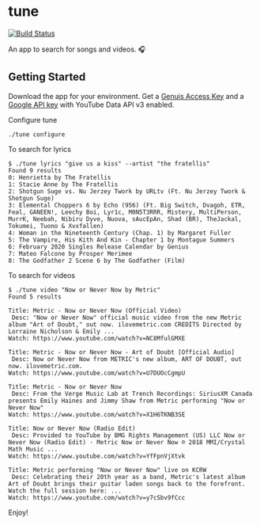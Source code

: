 # tune 

[![Build Status](https://travis-ci.com/wildpumpkin/tune.svg?branch=master)](https://travis-ci.com/wildpumpkin/tune)

An app to search for songs and videos. 🎧 

## Getting Started

Download the app for your environment. Get a [Genuis Access Key](https://genius.com/api-clients) and a [Google API key](https://console.developers.google.com/) with YouTube Data API v3 enabled.

Configure tune

```
./tune configure
```

To search for lyrics

```console
$ ./tune lyrics "give us a kiss" --artist "the fratellis"
Found 9 results
0: Henrietta by The Fratellis
1: Stacie Anne by The Fratellis
2: Shotgun Suge vs. Nu Jerzey Twork by URLtv (Ft. Nu Jerzey Twork & Shotgun Suge)
3: Elemental Choppers 6 by Echo (956) (Ft. Big Switch, Dvagoh, ETR, Feal, GANEEN!, Leechy Boi, Lyr1c, M0N5T3RRR, Mistery, MultiPerson, MurrK, Neebah, Nibiru Dyve, Nuova, ​sAucEpAn, Shad (BR), TheJackal, Tokumei, Tuono & Xvxfallen)
4: Woman in the Nineteenth Century (Chap. 1) by Margaret Fuller
5: The Vampire, His Kith And Kin - Chapter 1 by Montague Summers
6: February 2020 Singles Release Calendar by Genius
7: Mateo Falcone by Prosper Merimee
8: The Godfather 2 Scene 6 by The Godfather (Film)
```


To search for videos

```console
$ ./tune video "Now or Never Now by Metric"
Found 5 results

Title: Metric - Now or Never Now (Official Video)
 Desc: "Now or Never Now" official music video from the new Metric album "Art of Doubt," out now. ilovemetric.com CREDITS Directed by Lorraine Nicholson & Emily ...
Watch: https://www.youtube.com/watch?v=NC8MfulGMXE

Title: Metric - Now or Never Now - Art of Doubt [Official Audio]
 Desc: Now or Never Now from METRIC's new album, ART OF DOUBT, out now. ilovemetric.com.
Watch: https://www.youtube.com/watch?v=U7DUOcCgmpU

Title: Metric - Now or Never Now
 Desc: From the Verge Music Lab at Trench Recordings: SiriusXM Canada presents Emily Haines and Jimmy Shaw from Metric performing "Now or Never Now"
Watch: https://www.youtube.com/watch?v=X1H6TKNB3SE

Title: Now or Never Now (Radio Edit)
 Desc: Provided to YouTube by BMG Rights Management (US) LLC Now or Never Now (Radio Edit) · Metric Now or Never Now ℗ 2018 MMI/Crystal Math Music ...
Watch: https://www.youtube.com/watch?v=YfFpnVjXtvk

Title: Metric performing "Now or Never Now" live on KCRW
 Desc: Celebrating their 20th year as a band, Metric's latest album Art of Doubt brings their guitar laden songs back to the forefront. Watch the full session here: ...
Watch: https://www.youtube.com/watch?v=y7cSbv9fCcc
```


Enjoy!

